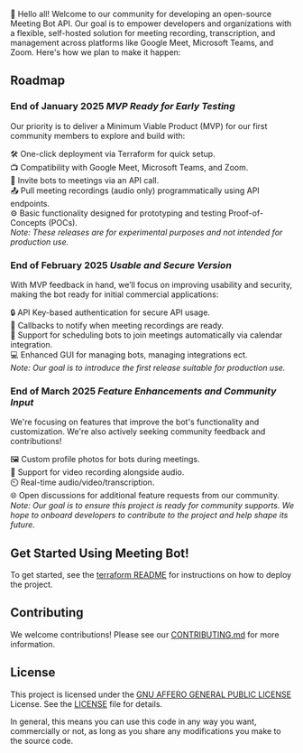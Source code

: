 👋 Hello all! Welcome to our community for developing an open-source Meeting Bot API. Our goal is to empower developers and organizations with a flexible, self-hosted solution for meeting recording, transcription, and management across platforms like Google Meet, Microsoft Teams, and Zoom. Here's how we plan to make it happen:

## Roadmap

### **End of January 2025** _MVP Ready for Early Testing_

Our priority is to deliver a Minimum Viable Product (MVP) for our first community members to explore and build with:

🛠️ One-click deployment via Terraform for quick setup.\
📺 Compatibility with Google Meet, Microsoft Teams, and Zoom.\
🤖 Invite bots to meetings via an API call.\
📤 Pull meeting recordings (audio only) programmatically using API endpoints.\
⚙️ Basic functionality designed for prototyping and testing Proof-of-Concepts (POCs).\
_Note: These releases are for experimental purposes and not intended for production use._

### **End of February 2025** _Usable and Secure Version_

With MVP feedback in hand, we’ll focus on improving usability and security, making the bot ready for initial commercial applications:

🔒 API Key-based authentication for secure API usage.\
🔄 Callbacks to notify when meeting recordings are ready.\
📅 Support for scheduling bots to join meetings automatically via calendar integration.\
💻 Enhanced GUI for managing bots, managing integrations ect.\
_Note: Our goal is to introduce the first release suitable for production use._

### **End of March 2025** _Feature Enhancements and Community Input_

We're focusing on features that improve the bot's functionality and customization. We're also actively seeking community feedback and contributions!

🖼️ Custom profile photos for bots during meetings.\
🎥 Support for video recording alongside audio.\
⏲️ Real-time audio/video/transcription.\
🌐 Open discussions for additional feature requests from our community.\
_Note: Our goal is to ensure this project is ready for community supports. We hope to onboard developers to contribute to the project and help shape its future._

## Get Started Using Meeting Bot!

To get started, see the [terraform README](terraform/README.md) for instructions on how to deploy the project.

## Contributing

We welcome contributions! Please see our [CONTRIBUTING.md](CONTRIBUTING.md) for more information.

## License

This project is licensed under the [GNU AFFERO GENERAL PUBLIC LICENSE](LICENSE) License. See the [LICENSE](LICENSE) file for details.

In general, this means you can use this code in any way you want, commercially or not, as long as you share any modifications you make to the source code.
